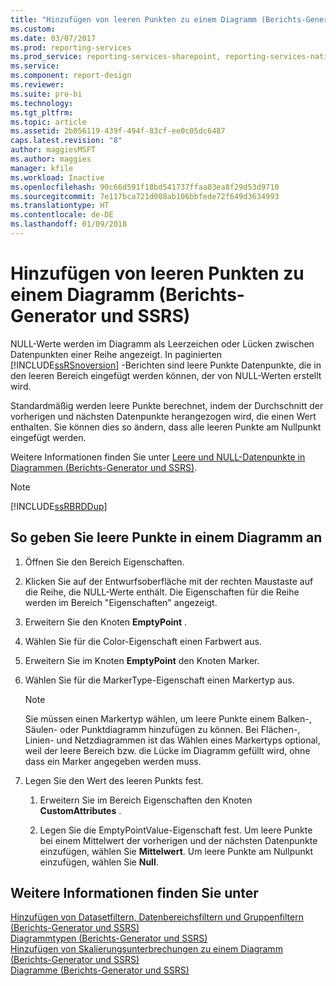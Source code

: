 ```yaml
---
title: "Hinzufügen von leeren Punkten zu einem Diagramm (Berichts-Generator und SSRS) | Microsoft-Dokumentation"
ms.custom: 
ms.date: 03/07/2017
ms.prod: reporting-services
ms.prod_service: reporting-services-sharepoint, reporting-services-native
ms.service: 
ms.component: report-design
ms.reviewer: 
ms.suite: pro-bi
ms.technology: 
ms.tgt_pltfrm: 
ms.topic: article
ms.assetid: 2b056119-439f-494f-83cf-ee0c05dc6487
caps.latest.revision: "8"
author: maggiesMSFT
ms.author: maggies
manager: kfile
ms.workload: Inactive
ms.openlocfilehash: 90c66d591f18bd541737ffaa03ea8f29d53d9710
ms.sourcegitcommit: 7e117bca721d008ab106bbfede72f649d3634993
ms.translationtype: HT
ms.contentlocale: de-DE
ms.lasthandoff: 01/09/2018
---
```

# <a name="add-empty-points-to-a-chart-report-builder-and-ssrs"></a>Hinzufügen von leeren Punkten zu einem Diagramm (Berichts-Generator und SSRS)
NULL-Werte werden im Diagramm als Leerzeichen oder Lücken zwischen Datenpunkten einer Reihe angezeigt. In paginierten [!INCLUDE[ssRSnoversion](../../includes/ssrsnoversion-md.md)] -Berichten sind leere Punkte Datenpunkte, die in den leeren Bereich eingefügt werden können, der von NULL-Werten erstellt wird.  
  
 Standardmäßig werden leere Punkte berechnet, indem der Durchschnitt der vorherigen und nächsten Datenpunkte herangezogen wird, die einen Wert enthalten. Sie können dies so ändern, dass alle leeren Punkte am Nullpunkt eingefügt werden.  
  
 Weitere Informationen finden Sie unter [Leere und NULL-Datenpunkte in Diagrammen &#40;Berichts-Generator und SSRS&#41;](../../reporting-services/report-design/empty-and-null-data-points-in-charts-report-builder-and-ssrs.md).  
  
> [!NOTE]  
>  [!INCLUDE[ssRBRDDup](../../includes/ssrbrddup-md.md)]  
  
## <a name="to-specify-empty-points-on-a-chart"></a>So geben Sie leere Punkte in einem Diagramm an  
  
1.  Öffnen Sie den Bereich Eigenschaften.  
  
2.  Klicken Sie auf der Entwurfsoberfläche mit der rechten Maustaste auf die Reihe, die NULL-Werte enthält. Die Eigenschaften für die Reihe werden im Bereich "Eigenschaften" angezeigt.  
  
3.  Erweitern Sie den Knoten **EmptyPoint** .  
  
4.  Wählen Sie für die Color-Eigenschaft einen Farbwert aus.  
  
5.  Erweitern Sie im Knoten **EmptyPoint** den Knoten Marker.  
  
6.  Wählen Sie für die MarkerType-Eigenschaft einen Markertyp aus.  
  
    > [!NOTE]  
    >  Sie müssen einen Markertyp wählen, um leere Punkte einem Balken-, Säulen- oder Punktdiagramm hinzufügen zu können. Bei Flächen-, Linien- und Netzdiagrammen ist das Wählen eines Markertyps optional, weil der leere Bereich bzw. die Lücke im Diagramm gefüllt wird, ohne dass ein Marker angegeben werden muss.  
  
7.  Legen Sie den Wert des leeren Punkts fest.  
  
    1.  Erweitern Sie im Bereich Eigenschaften den Knoten **CustomAttributes** .  
  
    2.  Legen Sie die EmptyPointValue-Eigenschaft fest. Um leere Punkte bei einem Mittelwert der vorherigen und der nächsten Datenpunkte einzufügen, wählen Sie **Mittelwert**. Um leere Punkte am Nullpunkt einzufügen, wählen Sie **Null**.  
  
## <a name="see-also"></a>Weitere Informationen finden Sie unter  
 [Hinzufügen von Datasetfiltern, Datenbereichsfiltern und Gruppenfiltern &#40;Berichts-Generator und SSRS&#41;](../../reporting-services/report-design/add-dataset-filters-data-region-filters-and-group-filters.md)   
 [Diagrammtypen &#40;Berichts-Generator und SSRS&#41;](../../reporting-services/report-design/chart-types-report-builder-and-ssrs.md)   
 [Hinzufügen von Skalierungsunterbrechungen zu einem Diagramm &#40;Berichts-Generator und SSRS&#41;](../../reporting-services/report-design/add-scale-breaks-to-a-chart-report-builder-and-ssrs.md)   
 [Diagramme &#40;Berichts-Generator und SSRS&#41;](../../reporting-services/report-design/charts-report-builder-and-ssrs.md)  
  
  
